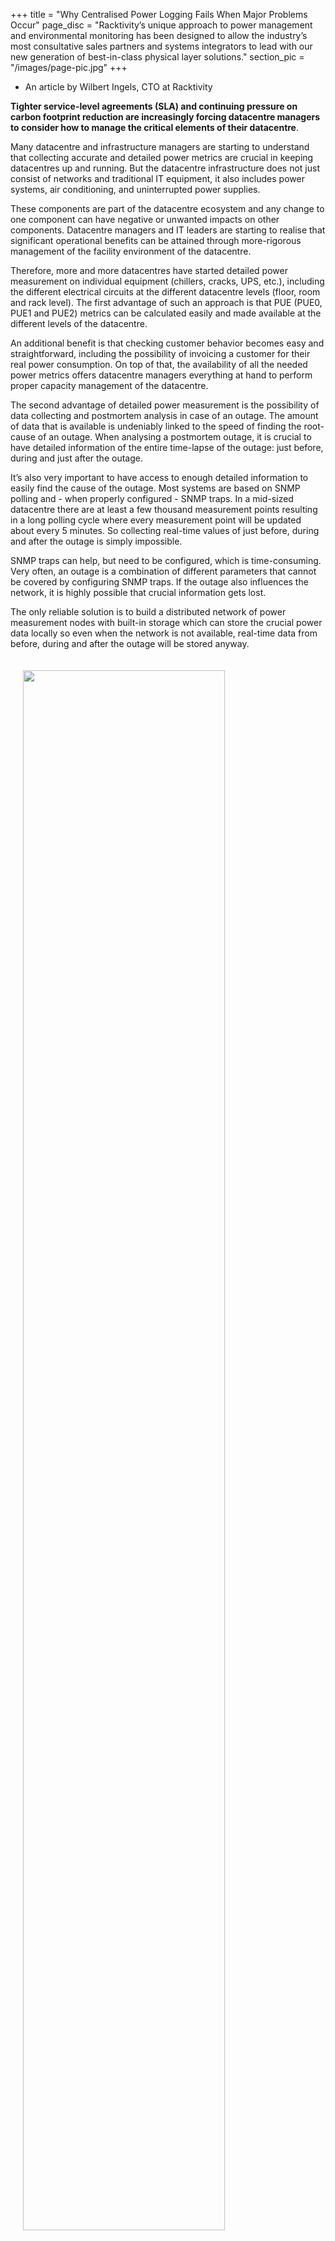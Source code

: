 +++
title = "Why Centralised Power Logging Fails When Major Problems Occur"
page_disc = "Racktivity’s unique approach to power management and environmental monitoring has been designed to allow the industry’s most consultative sales partners and systems integrators to lead with our new generation of best-in-class physical layer solutions."
section_pic = "/images/page-pic.jpg"
+++



- An article by Wilbert Ingels, CTO at Racktivity

**Tighter service-level agreements (SLA) and continuing pressure on carbon footprint reduction are increasingly forcing datacentre managers to consider how to manage the critical elements of their datacentre**.

Many datacentre and infrastructure managers are starting to understand that collecting accurate and detailed power metrics are crucial in keeping datacentres up and running. But the datacentre infrastructure does not just consist of networks and traditional IT equipment, it also includes power systems, air conditioning, and uninterrupted power supplies.
 
These components are part of the datacentre ecosystem and any change to one component can have negative or unwanted impacts on other components. 
Datacentre managers and IT leaders are starting to realise that significant operational benefits can be attained through more-rigorous management of the facility environment of the datacentre.

Therefore, more and more datacentres have started detailed power measurement on individual equipment (chillers, cracks, UPS, etc.), including the different electrical circuits at the different datacentre levels (floor, room and rack level). The first advantage of such an approach is that PUE (PUE0, PUE1 and PUE2) metrics can be calculated easily and made available at the different levels of the datacentre.
 
An additional benefit is that checking customer behavior becomes easy and straightforward, including the possibility of invoicing a customer for their real power consumption. On top of that, the availability of all the needed power metrics offers datacentre managers everything at hand to perform proper capacity management of the datacentre.

The second advantage of detailed power measurement is the possibility of data collecting and postmortem analysis in case of an outage. The amount of data that is available is undeniably linked to the speed of finding the root-cause of an outage. When analysing a postmortem outage, it is crucial to have detailed information of the entire time-lapse of the outage: just before, during and just after the outage. 

It’s also very important to have access to enough detailed information to easily find the cause of the outage. Most systems are based on SNMP polling and - when properly configured - SNMP traps. In a mid-sized datacentre there are at least a few thousand measurement points resulting in a long polling cycle where every measurement point will be updated about every 5 minutes. So collecting real-time values of just before, during and after the outage is simply impossible.

SNMP traps can help, but need to be configured, which is time-consuming. Very often, an outage is a combination of different parameters that cannot be covered by configuring SNMP traps. If the outage also influences the network, it is highly possible that crucial information gets lost. 

The only reliable solution is to build a distributed network of power measurement nodes with built-in storage which can store the crucial power data locally so even when the network is not available, real-time data from before, during and after the outage will be stored anyway.

![](/images/AC-setup.jpg)

An example of a device with this kind of functionality is the [Racktivity AC²Sensor device.](/products/infrastructure-power-management/ac-power-monitoring-ac2meter) It’s a quite small device featuring a DIN rail mountable design, 3-phase voltage in, Ethernet connectivity, connections for up to 8 current clamps and an R-bus, which is a type of RS485 bus that allows users to connect external environmental sensors.
 
What differentiates the [Racktivity device](/products/infrastructure-power-management/ac-power-monitoring-ac2meter) from others is that it also has a built-in SD card with 2GB memory, specifically dedicated to store logging information. The device has a bright OLED screen with very detailed power information of all individual ports (V, VA, W, kWh, kVAh, PF, Hz, THD, harmonics on voltage, harmonics on current etc). It is also the first device of this kind that includes full oscilloscope view on voltage, current and harmonics. 

This device doesn't use the traditional way of storing and overwriting after a certain period of time. Racktivity implemented a more intelligent way of logging: every 5 minutes, a snapshot is taken of all data on all ports including the environmental data. An algorithm looks at the behavior of all ports and data collected, if the data is stable, no additional logging is taken.
 
From the moment that 1 port starts a deviation (having peaks in power usage for example), the system will immediately start taking full snapshots of all information before, during and after the event, so that all crucial information is logged. The system also learns and dynamically adapts its storing behavior depending on the number of anomalies happening.
 
As an illustration, if 1 port always jumps from 50 to 65Amps and back, [the AC²Sensor](/products/infrastructure-power-management/ac-power-monitoring-ac2meter) will log this information in the beginning.  However, once the device discovers a pattern, further logging is stopped to avoid unnecessary filling the storage capacity of the SD card inside the device. 

The detailed information is never deleted on a round robin basis when the SD card gets full. Full detailed information always remains available, even up to months after the outage, until the data is overwritten. The logging can be downloaded and analysed via [Racktivity DCPM](/products/power-management-software) , the company’s in-house developed power management software.
 
As [the device](/products/infrastructure-power-management/ac-power-monitoring-ac2meter) also has a fully-open API, it’s also possible to retrieve the SD logging information through the device’s API.  However, the company hasn’t developed a stand-alone tool for analysing this data yet, so it’s up to the programmer to retrieve and format the available data into individual specific requirements.

**Summary**

All in all the [AC²Sensor](/products/infrastructure-power-management/ac-power-monitoring-ac2meter) proves to be a perfect partner for data centre operators looking to monitor infrastructure power in the most accurate and detailed way, in order to reduce power consumption and improve reliability.

More detailed information on the AC²Sensor [can be found here.](/products/infrastructure-power-management/ac-power-monitoring-ac2meter) 
Or just [contact us](/contact) , should you have questions.

![](/images/ACmodel.png)


<style>
img{
	width: 80%;
	margin: 20px;
}


</style>